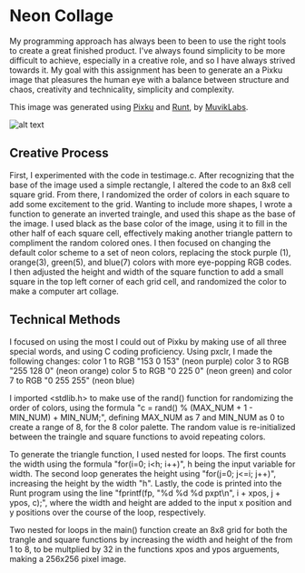 # Neon Collage

My programming approach has always been to been to use the right tools to create a great finished product. I've always found simplicity to be more difficult to achieve, especially in a creative role, and so I have always strived towards it. My goal with this assignment has been to generate an a Pixku image that pleasures the human eye with a balance between structure and chaos, creativity and technicality, simplicity and complexity.

This image was generated using [Pixku](https://github.com/MuvikLabs/Pixku) and [Runt](https://github.com/MuvikLabs/runt), by [MuvikLabs](https://github.com/MuvikLabs).


![alt text](https://github.com/imABEING/Neon_Collage_2/blob/master/NeonCollage.png)


## Creative Process
First, I experimented with the code in testimage.c. After recognizing that the base of the image used a simple rectangle, I altered the code to an 8x8 cell square grid. From there, I randomized the order of colors in each square to add some excitement to the grid. Wanting to include more shapes, I wrote a function to generate an inverted traingle, and used this shape as the base of the image. I used black as the base color of the image, using it to fill in the other half of each square cell, effectively making another triangle pattern to compliment the random colored ones. I then focused on changing the default color scheme to a set of neon colors, replacing the stock purple (1), orange(3), green(5), and blue(7) colors with more eye-popping RGB codes. I then adjusted the height and width of the square function to add a small square in the top left corner of each grid cell, and randomized the color to make a computer art collage.



## Technical Methods
I focused on using the most I could out of Pixku by making use of all three special words, and using C coding proficiency. Using pxclr, I made the following changes:
color 1 to RGB "153 0 153" (neon purple)
color 3 to RGB "255 128 0" (neon orange)
color 5 to RGB "0 225 0" (neon green)
and color 7 to RGB "0 255 255" (neon blue)

I imported <stdlib.h> to make use of the rand() function for randomizing the order of colors, using the formula "c  = rand() % (MAX_NUM + 1 - MIN_NUM) + MIN_NUM;", defining MAX_NUM as 7 and MIN_NUM as 0 to create a range of 8, for the 8 color palette. The random value is re-initialized between the traingle and square functions to avoid repeating colors. 

To generate the triangle function, I used nested for loops. The first counts the width using the formula "for(i=0; i<h; i++)", h being the input variable for width. The second loop generates the height using "for(j=0; j<=i; j++)", increasing the height by the width "h". Lastly, the code is printed into the Runt program using the line "fprintf(fp, "%d %d %d pxpt\n", i + xpos, j + ypos, c);", where the width and height are added to the input x position and y positions over the course of the loop, respectively.

Two nested for loops in the main() function create an 8x8 grid for both the trangle and square functions by increasing the width and height of the from 1 to 8, to be multplied by 32 in the functions xpos and ypos arguements, making a 256x256 pixel image.

